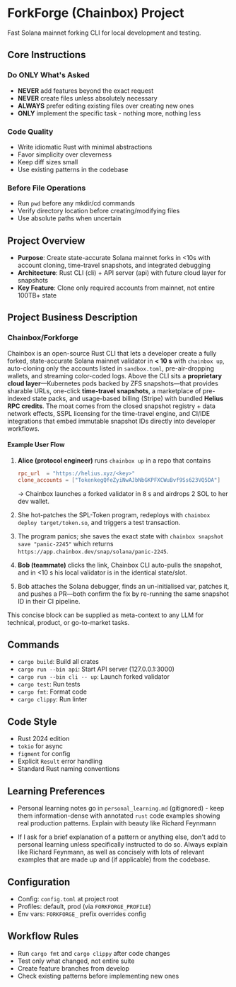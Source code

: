 # ForkForge (Chainbox) Project

Fast Solana mainnet forking CLI for local development and testing.

## Core Instructions

### Do ONLY What's Asked

- **NEVER** add features beyond the exact request
- **NEVER** create files unless absolutely necessary
- **ALWAYS** prefer editing existing files over creating new ones
- **ONLY** implement the specific task - nothing more, nothing less

### Code Quality

- Write idiomatic Rust with minimal abstractions
- Favor simplicity over cleverness
- Keep diff sizes small
- Use existing patterns in the codebase

### Before File Operations

- Run `pwd` before any mkdir/cd commands
- Verify directory location before creating/modifying files
- Use absolute paths when uncertain

## Project Overview

- **Purpose**: Create state-accurate Solana mainnet forks in <10s with account cloning, time-travel snapshots, and integrated debugging
- **Architecture**: Rust CLI (cli) + API server (api) with future cloud layer for snapshots
- **Key Feature**: Clone only required accounts from mainnet, not entire 100TB+ state

## Project Business Description

### Chainbox/Forkforge

Chainbox is an open-source Rust CLI that lets a developer create a fully
forked, state-accurate Solana mainnet validator in **< 10 s** with
`chainbox up`, auto-cloning only the accounts listed in `sandbox.toml`,
pre-air-dropping wallets, and streaming color-coded logs. Above the CLI sits
a **proprietary cloud layer**—Kubernetes pods backed by ZFS snapshots—that
provides sharable URLs, one-click **time-travel snapshots**, a marketplace of
pre-indexed state packs, and usage-based billing (Stripe) with bundled
**Helius RPC credits**. The moat comes from the closed snapshot registry +
data network effects, SSPL licensing for the time-travel engine, and CI/IDE
integrations that embed immutable snapshot IDs directly into developer
workflows.

#### Example User Flow

1. **Alice (protocol engineer)** runs `chainbox up` in a repo that contains

   ```toml
   rpc_url  = "https://helius.xyz/<key>"
   clone_accounts = ["TokenkegQfeZyiNwAJbNbGKPFXCWuBvf9Ss623VQ5DA"]
   ```

   → Chainbox launches a forked validator in 8 s and airdrops 2 SOL to her dev wallet.

2. She hot-patches the SPL-Token program, redeploys with `chainbox deploy target/token.so`, and triggers a test transaction.

3. The program panics; she saves the exact state with `chainbox snapshot save "panic-2245"` which returns
   `https://app.chainbox.dev/snap/solana/panic-2245`.

4. **Bob (teammate)** clicks the link, Chainbox CLI auto-pulls the snapshot, and in <10 s his local validator is in the identical state/slot.

5. Bob attaches the Solana debugger, finds an un-initialised var, patches it, and pushes a PR—both confirm the fix by re-running the same snapshot ID in their CI pipeline.

This concise block can be supplied as meta-context to any LLM for technical, product, or go-to-market tasks.

## Commands

- `cargo build`: Build all crates
- `cargo run --bin api`: Start API server (127.0.0.1:3000)
- `cargo run --bin cli -- up`: Launch forked validator
- `cargo test`: Run tests
- `cargo fmt`: Format code
- `cargo clippy`: Run linter

## Code Style

- Rust 2024 edition
- `tokio` for async
- `figment` for config
- Explicit `Result` error handling
- Standard Rust naming conventions

## Learning Preferences

- Personal learning notes go in `personal_learning.md` (gitignored) - keep them information-dense with annotated `rust` code examples showing real production patterns. Explain with beauty like Richard Feynmann

- If I ask for a brief explanation of a pattern or anything else, don't add to personal learning unless specifically instructed to do so. Always explain like Richard Feynmann, as well as concisely with lots of relevant examples that are made up and (if applicable) from the codebase.

## Configuration

- Config: `config.toml` at project root
- Profiles: default, prod (via `FORKFORGE_PROFILE`)
- Env vars: `FORKFORGE_` prefix overrides config

## Workflow Rules

- Run `cargo fmt` and `cargo clippy` after code changes
- Test only what changed, not entire suite
- Create feature branches from develop
- Check existing patterns before implementing new ones
